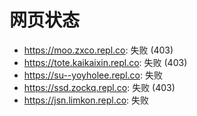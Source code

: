 # 网页状态
- https://moo.zxco.repl.co: 失败 (403)
- https://tote.kaikaixin.repl.co: 失败 (403)
- https://su--yoyholee.repl.co: 失败
- https://ssd.zockq.repl.co: 失败 (403)
- https://jsn.limkon.repl.co: 失败
